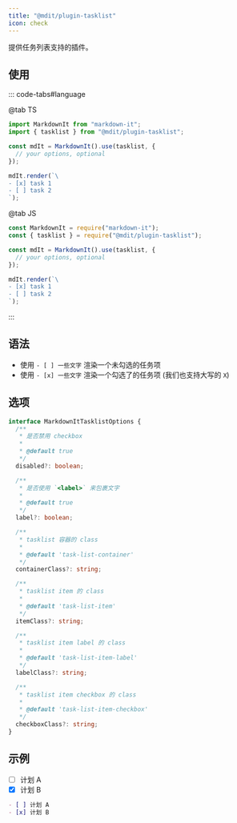 ```yaml
---
title: "@mdit/plugin-tasklist"
icon: check
---
```


提供任务列表支持的插件。

<!-- more -->

## 使用

::: code-tabs#language

@tab TS

```ts
import MarkdownIt from "markdown-it";
import { tasklist } from "@mdit/plugin-tasklist";

const mdIt = MarkdownIt().use(tasklist, {
  // your options, optional
});

mdIt.render(`\
- [x] task 1
- [ ] task 2
`);
```

@tab JS

```js
const MarkdownIt = require("markdown-it");
const { tasklist } = require("@mdit/plugin-tasklist");

const mdIt = MarkdownIt().use(tasklist, {
  // your options, optional
});

mdIt.render(`\
- [x] task 1
- [ ] task 2
`);
```

:::

## 语法

- 使用 `- [ ] 一些文字` 渲染一个未勾选的任务项
- 使用 `- [x] 一些文字` 渲染一个勾选了的任务项 (我们也支持大写的 `X`)

## 选项

```ts
interface MarkdownItTasklistOptions {
  /**
   * 是否禁用 checkbox
   *
   * @default true
   */
  disabled?: boolean;

  /**
   * 是否使用 `<label>` 来包裹文字
   *
   * @default true
   */
  label?: boolean;

  /**
   * tasklist 容器的 class
   *
   * @default 'task-list-container'
   */
  containerClass?: string;

  /**
   * tasklist item 的 class
   *
   * @default 'task-list-item'
   */
  itemClass?: string;

  /**
   * tasklist item label 的 class
   *
   * @default 'task-list-item-label'
   */
  labelClass?: string;

  /**
   * tasklist item checkbox 的 class
   *
   * @default 'task-list-item-checkbox'
   */
  checkboxClass?: string;
}
```

## 示例

- [ ] 计划 A
- [x] 计划 B

```md
- [ ] 计划 A
- [x] 计划 B
```
